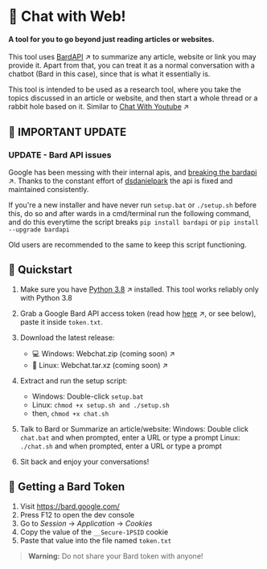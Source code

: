# 💬 Chat with Web!

#### A tool for you to go beyond just reading articles or websites.

This tool uses [BardAPI](https://github.com/dsdanielpark/Bard-API/) ↗ to summarize any article, website or link you may provide it. Apart from that, you can treat it as a normal conversation with a chatbot (Bard in this case), since that is what it essentially is.

This tool is intended to be used as a research tool, where you take the topics discussed in an article or website, and then start a whole thread or a rabbit hole based on it. Similar to [Chat With Youtube](https://github.com/iCaran/Chat-With-Youtube/) ↗

## 🔔 IMPORTANT UPDATE

### UPDATE - Bard API issues

Google has been messing with their internal apis, and [breaking the bardapi](https://github.com/dsdanielpark/Bard-API/issues/80) ↗.
Thanks to the constant effort of [dsdanielpark](https://github.com/dsdanielpark) the api is fixed and maintained consistently.

If you're a new installer and have never run `setup.bat` or `./setup.sh` before this, do so and after wards in a cmd/terminal run the following command, and do this everytime the script breaks
`pip install bardapi` or `pip install --upgrade bardapi`

Old users are recommended to the same to keep this script functioning.

## 🚀 Quickstart

1. Make sure you have [Python 3.8](https://www.python.org/downloads/release/python-3810/) ↗ installed. This tool works reliably only with Python 3.8

2. Grab a Google Bard API access token (read how [here](https://github.com/dsdanielpark/Bard-API#readme) ↗, or see below), paste it inside `token.txt`.

3. Download the latest release:
   - 💻 Windows: Webchat.zip (coming soon) ↗
   - 🐧 Linux: Webchat.tar.xz (coming soon) ↗

4. Extract and run the setup script:
   - Windows: Double-click `setup.bat`
   - Linux: `chmod +x setup.sh and ./setup.sh`
    - then, `chmod +x chat.sh`

5. Talk to Bard or Summarize an article/website:
    Windows: Double click `chat.bat` and when prompted, enter a URL or type a prompt
    Linux: `./chat.sh` and when prompted, enter a URL or type a prompt

6. Sit back and enjoy your conversations!

## 🔑 Getting a Bard Token     

1. Visit https://bard.google.com/  
2. Press F12 to open the dev console     
3. Go to *Session* -> *Application* -> *Cookies*         
4. Copy the value of the `__Secure-1PSID` cookie   
5. Paste that value into the file named `token.txt`   

> **Warning:** Do not share your Bard token with anyone!

